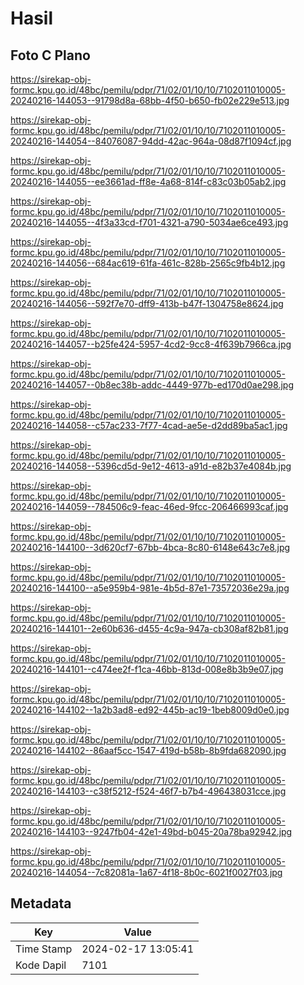 # Hasil

## Foto C Plano

https://sirekap-obj-formc.kpu.go.id/48bc/pemilu/pdpr/71/02/01/10/10/7102011010005-20240216-144053--91798d8a-68bb-4f50-b650-fb02e229e513.jpg

https://sirekap-obj-formc.kpu.go.id/48bc/pemilu/pdpr/71/02/01/10/10/7102011010005-20240216-144054--84076087-94dd-42ac-964a-08d87f1094cf.jpg

https://sirekap-obj-formc.kpu.go.id/48bc/pemilu/pdpr/71/02/01/10/10/7102011010005-20240216-144055--ee3661ad-ff8e-4a68-814f-c83c03b05ab2.jpg

https://sirekap-obj-formc.kpu.go.id/48bc/pemilu/pdpr/71/02/01/10/10/7102011010005-20240216-144055--4f3a33cd-f701-4321-a790-5034ae6ce493.jpg

https://sirekap-obj-formc.kpu.go.id/48bc/pemilu/pdpr/71/02/01/10/10/7102011010005-20240216-144056--684ac619-61fa-461c-828b-2565c9fb4b12.jpg

https://sirekap-obj-formc.kpu.go.id/48bc/pemilu/pdpr/71/02/01/10/10/7102011010005-20240216-144056--592f7e70-dff9-413b-b47f-1304758e8624.jpg

https://sirekap-obj-formc.kpu.go.id/48bc/pemilu/pdpr/71/02/01/10/10/7102011010005-20240216-144057--b25fe424-5957-4cd2-9cc8-4f639b7966ca.jpg

https://sirekap-obj-formc.kpu.go.id/48bc/pemilu/pdpr/71/02/01/10/10/7102011010005-20240216-144057--0b8ec38b-addc-4449-977b-ed170d0ae298.jpg

https://sirekap-obj-formc.kpu.go.id/48bc/pemilu/pdpr/71/02/01/10/10/7102011010005-20240216-144058--c57ac233-7f77-4cad-ae5e-d2dd89ba5ac1.jpg

https://sirekap-obj-formc.kpu.go.id/48bc/pemilu/pdpr/71/02/01/10/10/7102011010005-20240216-144058--5396cd5d-9e12-4613-a91d-e82b37e4084b.jpg

https://sirekap-obj-formc.kpu.go.id/48bc/pemilu/pdpr/71/02/01/10/10/7102011010005-20240216-144059--784506c9-feac-46ed-9fcc-206466993caf.jpg

https://sirekap-obj-formc.kpu.go.id/48bc/pemilu/pdpr/71/02/01/10/10/7102011010005-20240216-144100--3d620cf7-67bb-4bca-8c80-6148e643c7e8.jpg

https://sirekap-obj-formc.kpu.go.id/48bc/pemilu/pdpr/71/02/01/10/10/7102011010005-20240216-144100--a5e959b4-981e-4b5d-87e1-73572036e29a.jpg

https://sirekap-obj-formc.kpu.go.id/48bc/pemilu/pdpr/71/02/01/10/10/7102011010005-20240216-144101--2e60b636-d455-4c9a-947a-cb308af82b81.jpg

https://sirekap-obj-formc.kpu.go.id/48bc/pemilu/pdpr/71/02/01/10/10/7102011010005-20240216-144101--c474ee2f-f1ca-46bb-813d-008e8b3b9e07.jpg

https://sirekap-obj-formc.kpu.go.id/48bc/pemilu/pdpr/71/02/01/10/10/7102011010005-20240216-144102--1a2b3ad8-ed92-445b-ac19-1beb8009d0e0.jpg

https://sirekap-obj-formc.kpu.go.id/48bc/pemilu/pdpr/71/02/01/10/10/7102011010005-20240216-144102--86aaf5cc-1547-419d-b58b-8b9fda682090.jpg

https://sirekap-obj-formc.kpu.go.id/48bc/pemilu/pdpr/71/02/01/10/10/7102011010005-20240216-144103--c38f5212-f524-46f7-b7b4-496438031cce.jpg

https://sirekap-obj-formc.kpu.go.id/48bc/pemilu/pdpr/71/02/01/10/10/7102011010005-20240216-144103--9247fb04-42e1-49bd-b045-20a78ba92942.jpg

https://sirekap-obj-formc.kpu.go.id/48bc/pemilu/pdpr/71/02/01/10/10/7102011010005-20240216-144054--7c82081a-1a67-4f18-8b0c-6021f0027f03.jpg


## Metadata

| Key        | Value               |
| ---------- | ------------------- |
| Time Stamp | 2024-02-17 13:05:41 |
| Kode Dapil | 7101                |




